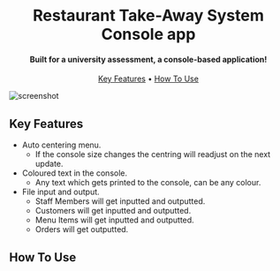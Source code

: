 
<h1 align="center">
  <br>
  Restaurant Take-Away System Console app
  <br>
</h1>

<h4 align="center">Built for a university assessment, a console-based application!</h4>

<p align="center">
  <a href="#key-features">Key Features</a> •
  <a href="#how-to-use">How To Use</a>
</p>

![screenshot](https://github.com/MrT-Stephens/Restaurant-Take-Away-System-Uni-Assesment/blob/master/Images/Restaurant-Take-Away-System-Main.gif)

## Key Features

* Auto centering menu.
  - If the console size changes the centring will readjust on the next update.
* Coloured text in the console.
  - Any text which gets printed to the console, can be any colour.
* File input and output.
  - Staff Members will get inputted and outputted.
  - Customers will get inputted and outputted.
  - Menu Items will get inputted and outputted.
  - Orders will get outputted.
 
## How To Use
